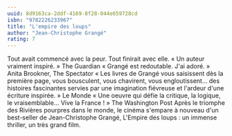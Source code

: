 ```yaml
---
uuid: 8d9163ca-2ddf-4169-8f28-044e659728cd
isbn: "9782226233967"
title: "L'empire des loups"
author: "Jean-Christophe Grangé"
rating: 7
---
```


Tout avait commencé avec la peur. Tout finirait avec elle. « Un auteur vraiment inspiré. » The Guardian « Grangé est redoutable. J'ai adoré. » Anita Brookner, The Spectator « Les livres de Grangé vous saisissent dès la première page, vous bousculent, vous chavirent, vous engloutissent… des histoires fascinantes servies par une imagination fiévreuse et l'ardeur d'une écriture inspirée. » Le Monde « Une oeuvre qui défie la critique, la logique, le vraisemblable… Vive la France ! » The Washington Post Après le triomphe des Rivières pourpres dans le monde, le cinéma s'empare à nouveau d'un best-seller de Jean-Christophe Grangé, L'Empire des loups : un immense thriller, un très grand film.
